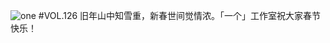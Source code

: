 ![one](http://image.wufazhuce.com/FkU0Jg1O4_fTFHU5L_pHQDdC-51v)
#VOL.126
旧年山中知雪重，新春世间觉情浓。「一个」工作室祝大家春节快乐！